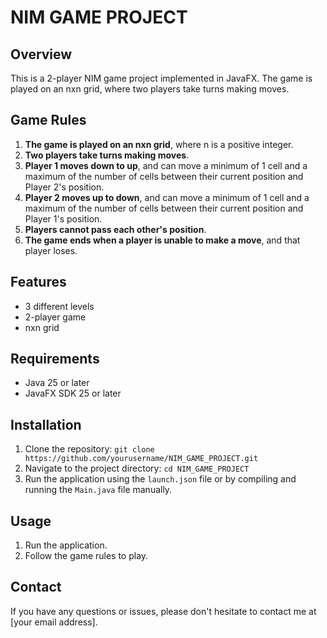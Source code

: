 # NIM GAME PROJECT

## Overview

This is a 2-player NIM game project implemented in JavaFX. The game is played on an nxn grid, where two players take turns making moves.

## Game Rules

1. **The game is played on an nxn grid**, where n is a positive integer.
2. **Two players take turns making moves**.
3. **Player 1 moves down to up**, and can move a minimum of 1 cell and a maximum of the number of cells between their current position and Player 2's position.
4. **Player 2 moves up to down**, and can move a minimum of 1 cell and a maximum of the number of cells between their current position and Player 1's position.
5. **Players cannot pass each other's position**.
6. **The game ends when a player is unable to make a move**, and that player loses.

## Features

* 3 different levels
* 2-player game
* nxn grid

## Requirements

* Java 25 or later
* JavaFX SDK 25 or later

## Installation

1. Clone the repository: `git clone https://github.com/yourusername/NIM_GAME_PROJECT.git`
2. Navigate to the project directory: `cd NIM_GAME_PROJECT`
3. Run the application using the `launch.json` file or by compiling and running the `Main.java` file manually.

## Usage

1. Run the application.
2. Follow the game rules to play.



## Contact

If you have any questions or issues, please don't hesitate to contact me at [your email address].
